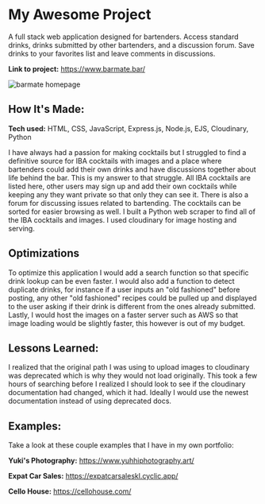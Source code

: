 # My Awesome Project
A full stack web application designed for bartenders. Access standard drinks, drinks submitted by other bartenders, and a discussion forum. Save drinks to your favorites list and leave comments in discussions.

**Link to project:** https://www.barmate.bar/

![barmate homepage](https://res.cloudinary.com/dllmha3wx/image/upload/v1685402698/barmate-screenshot_mmhiss.png)

## How It's Made:

**Tech used:** HTML, CSS, JavaScript, Express.js, Node.js, EJS, Cloudinary, Python

I have always had a passion for making cocktails but I struggled to find a definitive source for IBA cocktails with images and a place where bartenders could add their own drinks and have discussions together about life behind the bar. This is my answer to that struggle. All IBA cocktails are listed here, other users may sign up and add their own cocktails while keeping any they want private so that only they can see it. There is also a forum for discussing issues related to bartending. The cocktails can be sorted for easier browsing as well. I built a Python web scraper to find all of the IBA cocktails and images. I used cloudinary for image hosting and serving. 

## Optimizations
To optimize this application I would add a search function so that specific drink lookup can be even faster. I would also add a function to detect duplicate drinks, for instance if a user inputs an "old fashioned" before posting, any other "old fashioned" recipes could be pulled up and displayed to the user asking if their drink is different from the ones already submitted. Lastly, I would host the images on a faster server such as AWS so that image loading would be slightly faster, this however is out of my budget. 



## Lessons Learned:

I realized that the original path I was using to upload images to cloudinary was deprecated which is why they would not load originally. This took a few hours of searching before I realized I should look to see if the cloudinary documentation had changed, which it had. Ideally I would use the newest documentation instead of using deprecated docs. 

## Examples:
Take a look at these couple examples that I have in my own portfolio:

**Yuki's Photography:** https://www.yuhhiphotography.art/

**Expat Car Sales:** https://expatcarsaleskl.cyclic.app/

**Cello House:** https://cellohouse.com/


